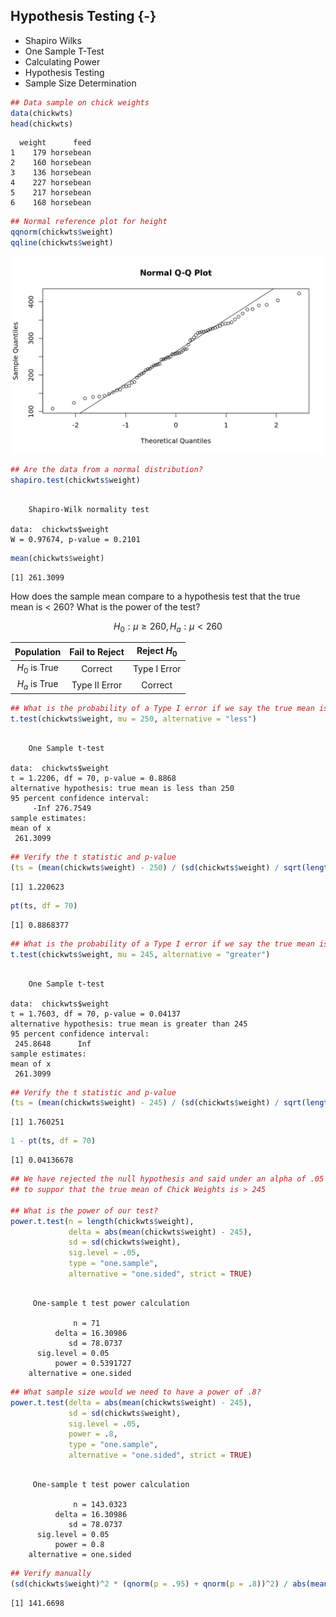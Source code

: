 ## Hypothesis Testing {-}
  * Shapiro Wilks
  * One Sample T-Test
  * Calculating Power
  * Hypothesis Testing
  * Sample Size Determination



```r
## Data sample on chick weights
data(chickwts)
head(chickwts)
```

```
  weight      feed
1    179 horsebean
2    160 horsebean
3    136 horsebean
4    227 horsebean
5    217 horsebean
6    168 horsebean
```

```r
## Normal reference plot for height
qqnorm(chickwts$weight)
qqline(chickwts$weight)
```

<img src="01-02-Hypothesis-Testing_files/figure-html/a5-1.png" width="768" />

```r
## Are the data from a normal distribution?
shapiro.test(chickwts$weight)
```

```

	Shapiro-Wilk normality test

data:  chickwts$weight
W = 0.97674, p-value = 0.2101
```

```r
mean(chickwts$weight)
```

```
[1] 261.3099
```

How does the sample mean compare to a hypothesis test that the true mean is < 260? What is the power of the test?

$$H_0: \mu \ge 260, H_a: \mu \lt 260$$

|  Population   | Fail to Reject | Reject $H_0$ |
|:-------------:|:--------------:|:------------:|
| $H_0$ is True |    Correct     | Type I Error |
| $H_a$ is True | Type II Error  |   Correct    |


```r
## What is the probability of a Type I error if we say the true mean is less than 250?
t.test(chickwts$weight, mu = 250, alternative = "less")
```

```

	One Sample t-test

data:  chickwts$weight
t = 1.2206, df = 70, p-value = 0.8868
alternative hypothesis: true mean is less than 250
95 percent confidence interval:
     -Inf 276.7549
sample estimates:
mean of x 
 261.3099 
```

```r
## Verify the t statistic and p-value
(ts = (mean(chickwts$weight) - 250) / (sd(chickwts$weight) / sqrt(length(chickwts$weight))))
```

```
[1] 1.220623
```

```r
pt(ts, df = 70)
```

```
[1] 0.8868377
```

```r
## What is the probability of a Type I error if we say the true mean is > 245?
t.test(chickwts$weight, mu = 245, alternative = "greater")
```

```

	One Sample t-test

data:  chickwts$weight
t = 1.7603, df = 70, p-value = 0.04137
alternative hypothesis: true mean is greater than 245
95 percent confidence interval:
 245.8648      Inf
sample estimates:
mean of x 
 261.3099 
```

```r
## Verify the t statistic and p-value
(ts = (mean(chickwts$weight) - 245) / (sd(chickwts$weight) / sqrt(length(chickwts$weight))))
```

```
[1] 1.760251
```

```r
1 - pt(ts, df = 70)
```

```
[1] 0.04136678
```

```r
## We have rejected the null hypothesis and said under an alpha of .05 there is enough evidence
## to suppor that the true mean of Chick Weights is > 245

## What is the power of our test?
power.t.test(n = length(chickwts$weight),
             delta = abs(mean(chickwts$weight) - 245),
             sd = sd(chickwts$weight),
             sig.level = .05,
             type = "one.sample",
             alternative = "one.sided", strict = TRUE)
```

```

     One-sample t test power calculation 

              n = 71
          delta = 16.30986
             sd = 78.0737
      sig.level = 0.05
          power = 0.5391727
    alternative = one.sided
```

```r
## What sample size would we need to have a power of .8?
power.t.test(delta = abs(mean(chickwts$weight) - 245),
             sd = sd(chickwts$weight),
             sig.level = .05,
             power = .8,
             type = "one.sample",
             alternative = "one.sided", strict = TRUE)
```

```

     One-sample t test power calculation 

              n = 143.0323
          delta = 16.30986
             sd = 78.0737
      sig.level = 0.05
          power = 0.8
    alternative = one.sided
```

```r
## Verify manually
(sd(chickwts$weight)^2 * (qnorm(p = .95) + qnorm(p = .8))^2) / abs(mean(chickwts$weight) - 245)^2
```

```
[1] 141.6698
```
